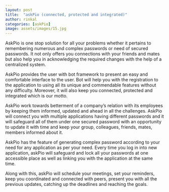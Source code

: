 ```yaml
---
layout: post
title:  "askPio (connected, protected and integrated)"
author: rinkal
categories: [askPio]
image: assets/images/15.jpg
---
```

AskPio is one stop solution for all your problems whether it pertains to remembering numerous and complex passwords or need of secured passwords. It not only offers you connections with your friends and mates but also help you in acknowledging the required changes with the help of a centralized system.

AskPio provides the user with bot framework to present an easy and comfortable interface to the user. Bot will help you with the registration to the application to using all its unique and commendable features without any difficulty. Moreover, it will also keep you connected, protected and integrated which is our motto.

AskPio work towards betterment of a company’s relation with its employees by keeping them informed, updated and ahead in all the challenges. AskPio will connect you with multiple applications having different passwords and it will safeguard all of them under one secured password with an opportunity to update it with time and keep your group, colleagues, friends, mates, members informed about it.

AskPio has the feature of generating complex password according to your need for any application as per your need. Every time you log in into new application, askPio will safeguard and lock all your passwords at one accessible place as well as linking you with the application at the same time.

Along with this, askPio will schedule your meetings, set your reminders, keep you coordinated and connected with peers, present you with all the previous updates, catching up the deadlines and reaching the goals.
